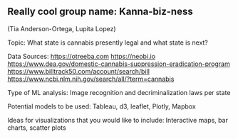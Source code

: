 ## Really cool group name: Kanna-biz-ness

(Tia Anderson-Ortega, Lupita Lopez)

Topic: What state is cannabis presently legal and what state is next? 

Data Sources: https://otreeba.com 
	           https://neobi.io
	           https://www.dea.gov/domestic-cannabis-suppression-eradication-program
	           https://www.billtrack50.com/account/search/bill
	           https://www.ncbi.nlm.nih.gov/search/all/?term=cannabis

Type of ML analysis: Image recognition and decriminalization laws per state

Potential models to be used:  Tableau, d3, leaflet, Plotly, Mapbox

Ideas for visualizations that you would like to include:  Interactive maps, bar charts, scatter plots
